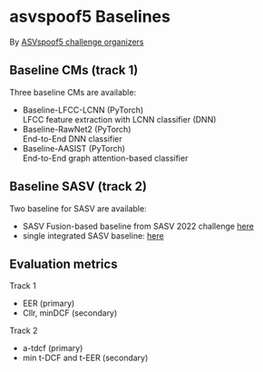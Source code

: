 # asvspoof5 Baselines 

By [ASVspoof5 challenge organizers](https://www.asvspoof.org/)

## Baseline CMs (track 1)

Three baseline CMs are available: 

* Baseline-LFCC-LCNN (PyTorch) <br/> LFCC feature extraction with LCNN classifier (DNN)
* Baseline-RawNet2 (PyTorch) <br/> End-to-End DNN classifier
* Baseline-AASIST (PyTorch) <br/> End-to-End graph attention-based classifier


## Baseline SASV (track 2)

Two baseline for SASV are available: 

* SASV Fusion-based baseline from SASV 2022 challenge [here](https://github.com/sasv-challenge/SASVC2022_Baseline)
* single integrated SASV baseline: [here](https://github.com/sasv-challenge/SASV2_Baseline)

## Evaluation metrics

Track 1
* EER (primary)
* Cllr, minDCF (secondary)

Track 2
* a-tdcf (primary)
* min t-DCF and t-EER (secondary)
